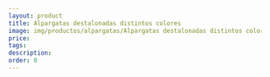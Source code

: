```yaml
---
layout: product
title: Alpargatas destalonadas distintos colores
image: img/productos/alpargatas/Alpargatas destalonadas distintos colores.webp
price: 
tags: 
description: 
order: 0
---
```

